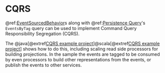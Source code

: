 # CQRS

@ref:[EventSourcedBehavior](persistence.md)s along with @ref:[Persistence Query](../persistence-query.md)'s `EventsByTag` query can be used to implement
 Command Query Responsibility Segregation (CQRS).
 
The @java[@extref[CQRS example project](samples:akka-samples-cqrs-java)]@scala[@extref[CQRS example project](samples:akka-samples-cqrs-scala)]
shows how to do this, including scaling read side processors for building projections.
In the sample the events are tagged to be consumed by even processors to build other representations
from the events, or publish the events to other services.

 
